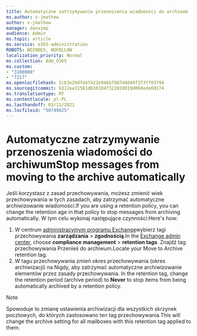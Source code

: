 ```yaml
---
title: Automatyczne zatrzymywanie przenoszenia wiadomości do archiwum
ms.author: v-jmathew
author: v-jmathew
manager: dansimp
audience: Admin
ms.topic: article
ms.service: o365-administration
ROBOTS: NOINDEX, NOFOLLOW
localization_priority: Normal
ms.collection: Adm_O365
ms.custom:
- "3100008"
- "7217"
ms.openlocfilehash: 2cb3e29dfd4f422e946b7887d4d44f373ff03794
ms.sourcegitcommit: 6312ee31561db36104f32282d019d069ede69174
ms.translationtype: MT
ms.contentlocale: pl-PL
ms.lasthandoff: 03/11/2021
ms.locfileid: "50749825"
---
```

# <a name="stop-messages-from-moving-to-the-archive-automatically"></a><span data-ttu-id="4c4aa-102">Automatyczne zatrzymywanie przenoszenia wiadomości do archiwum</span><span class="sxs-lookup"><span data-stu-id="4c4aa-102">Stop messages from moving to the archive automatically</span></span>

<span data-ttu-id="4c4aa-103">Jeśli korzystasz z zasad przechowywania, możesz zmienić wiek przechowywania w tych zasadach, aby zatrzymać automatyczne archiwizowanie wiadomości.</span><span class="sxs-lookup"><span data-stu-id="4c4aa-103">If you are using a retention policy, you can change the retention age in that policy to stop messages from archiving automatically.</span></span> <span data-ttu-id="4c4aa-104">W tym celu wykonaj następujące czynności:</span><span class="sxs-lookup"><span data-stu-id="4c4aa-104">Here's how:</span></span>

1. <span data-ttu-id="4c4aa-105">W centrum [administracyjnym programu Exchange](https://go.microsoft.com/fwlink/?linkid=2059104)wybierz tagi przechowywania **zarządzania**  >  **zgodnością**.</span><span class="sxs-lookup"><span data-stu-id="4c4aa-105">In the [Exchange admin center](https://go.microsoft.com/fwlink/?linkid=2059104), choose **compliance management** > **retention tags**.</span></span> <span data-ttu-id="4c4aa-106">Znajdź tag przechowywania Przenieś do archiwum.</span><span class="sxs-lookup"><span data-stu-id="4c4aa-106">Locate your Move to Archive retention tag.</span></span>
2. <span data-ttu-id="4c4aa-107">W tagu przechowywania zmień okres przechowywania (okres archiwizacji) na Nigdy, aby zatrzymać automatyczne archiwizowanie elementów przez zasady przechowywania. </span><span class="sxs-lookup"><span data-stu-id="4c4aa-107">In the retention tag, change the retention period (archive period) to **Never** to stop items from being automatically archived by a retention policy.</span></span>

> [!NOTE]
> <span data-ttu-id="4c4aa-108">Spowoduje to zmianę ustawienia archiwizacji dla wszystkich skrzynek pocztowych, do których zastosowano ten tag przechowywania.</span><span class="sxs-lookup"><span data-stu-id="4c4aa-108">This will change the archive setting for all mailboxes with this retention tag applied to them.</span></span>
